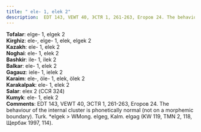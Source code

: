 ```yaml
---
title: " ele- 1, elek 2"
description:  EDT 143, VEWT 40, ЭСТЯ 1, 261-263, Егоров 24. The behaviour of the internal cluster is phonetically normal (not on a morphemic boundary). Turk. *elgek > WMong. elgeg, Kalm. elgǝg (KW 119, TMN 2, 118, Щербак 1997, 114).
---
```


<strong>Tofalar</strong>:  elge- 1, elgek 2<br>
<strong>Kirghiz</strong>:  ele-, elge- 1, elek, elgek 2<br>
<strong>Kazakh</strong>:  ele- 1, elek 2<br>
<strong>Noghai</strong>:  ele- 1, elek 2<br>
<strong>Bashkir</strong>:  ile- 1, ilek 2<br>
<strong>Balkar</strong>:  ele- 1, elek 2<br>
<strong>Gagauz</strong>:  iele- 1, ielek 2<br>
<strong>Karaim</strong>:  ele-, öle- 1, elek, ölek 2<br>
<strong>Karakalpak</strong>:  ele- 1, elek 2<br>
<strong>Salar</strong>:  elex 2 (ССЯ 324)<br>
<strong>Kumyk</strong>:  ele- 1, elek 2<br>
<strong>Comments</strong>:  EDT 143, VEWT 40, ЭСТЯ 1, 261-263, Егоров 24. The behaviour of the internal cluster is phonetically normal (not on a morphemic boundary). Turk. *elgek > WMong. elgeg, Kalm. elgǝg (KW 119, TMN 2, 118, Щербак 1997, 114).<br>


